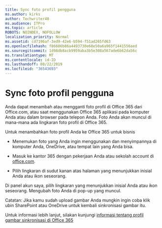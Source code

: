 ```yaml
---
title: Sync foto profil pengguna
ms.author: kirks
author: Techwriter40
ms.audience: ITPro
ms.topic: article
ROBOTS: NOINDEX, NOFOLLOW
localization_priority: Normal
ms.assetid: cd7196af-3ed9-42e6-b594-f51ad265fd63
ms.openlocfilehash: f86606b86a4493730e68e50a6a965f1441556aed
ms.sourcegitcommit: 1d98db8acb9959aba3b5e308a567ade6b62da56c
ms.translationtype: MT
ms.contentlocale: id-ID
ms.lasthandoff: 08/22/2019
ms.locfileid: "36543693"
---
```

# <a name="sync-a-users-profile-picture"></a>Sync foto profil pengguna

Anda dapat menambah atau mengganti foto profil di Office 365 dari Office.com, atau saat menggunakan Office 365 aplikasi pada komputer Anda atau dalam browser pada telepon Anda. Foto Anda akan muncul di mana-mana ada lingkaran foto profil di Office 365.

Untuk menambahkan foto profil Anda ke Office 365 untuk bisnis

- Menemukan foto yang Anda ingin menggunakan dan menyimpannya di komputer Anda, OneDrive, atau tempat lain yang Anda bisa.

- Masuk ke kantor 365 dengan pekerjaan Anda atau sekolah account di [office.com](http://www.office.com).

- Pilih lingkaran di sudut kanan atas halaman yang menunjukkan inisial Anda atau ikon seseorang.

Di panel akun saya, pilih lingkaran yang menunjukkan inisial Anda atau ikon seseorang. Mengubah foto Anda di pop-up yang muncul.

Catatan: Jika kamu sudah upload gambar Anda mungkin ingin coba klik ubin SharePoint atau OneDrive untuk kembali sinkronisasi gambar itu.

Untuk informasi lebih lanjut, silakan kunjungi [informasi tentang profil gambar sinkronisasi di Office 365](https://support.office.com/article/information-about-profile-picture-synchronization-in-office-365-20594d76-d054-4af4-a660-401133e3d48a?ui=en-US&amp;rs=en-US&amp;ad=US)

